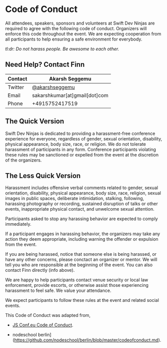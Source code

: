 # Code of Conduct

All attendees, speakers, sponsors and volunteers at Swift Dev Ninjas are required to agree with the following code of conduct. Organizers will enforce this code throughout the event. We are expecting cooperation from all participants to help ensuring a safe environment for everybody.

*tl:dr: Do not harass people. Be awesome to each other.*

## Need Help? Contact Finn

Contact | Akarsh Seggemu
--- | ---
Twitter | [@akarshseggemu](https://twitter.com/akarshseggemu)
Email | sakarshkumar[at]gmail[dot]com
Phone | +4915752417519

## The Quick Version

Swift Dev Ninjas is dedicated to providing a harassment-free conference experience for everyone, regardless of gender, sexual orientation, disability, physical appearance, body size, race, or religion. We do not tolerate harassment of participants in any form. Conference participants violating these rules may be sanctioned or expelled from the event at the discretion of the organizers.

## The Less Quick Version

Harassment includes offensive verbal comments related to gender, sexual orientation, disability, physical appearance, body size, race, religion, sexual images in public spaces, deliberate intimidation, stalking, following, harassing photography or recording, sustained disruption of talks or other events, inappropriate physical contact, and unwelcome sexual attention.

Participants asked to stop any harassing behavior are expected to comply immediately.

If a participant engages in harassing behavior, the organizers may take any action they deem appropriate, including warning the offender or expulsion from the event.

If you are being harassed, notice that someone else is being harassed, or have any other concerns, please conctact an organizer or mentor. We will tell you who are responsible at the beginning of the event. You can also contact Finn directly (info above).

We are happy to help participants contact venue security or local law enforcement, provide escorts, or otherwise assist those experiencing harassment to feel safe. We value your attendance.

We expect participants to follow these rules at the event and related social events.

This Code of Conduct was adapted from,

* [JS Conf.eu Code of Conduct]( http://2014.jsconf.eu/code-of-conduct.html).
  
* nodeschool berlin](https://github.com/nodeschool/berlin/blob/master/codeofconduct.md).